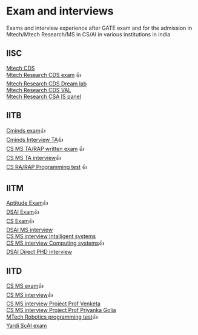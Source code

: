 Exam and interviews
=
Exams and interview experience after GATE exam and for the admission in Mtech/Mtech Research/MS in CS/AI in various institutions in india

IISC
-

[Mtech CDS](./IISC/Mtech%20CDS.md) \
[Mtech Research CDS exam](./IISC/MTech%20Research%20CDS%20exam.md) 👍\
[Mtech Research CDS Dream lab](./IISC/MTech%20Research%20CDS%20dream%20lab.md) \
[Mtech Research CDS VAL](./IISC/MTech%20Research%20VAL.md) \
[Mtech Research CSA IS panel](./IISC/MTech%20Research%20CSA.md)

IITB
-
[Cminds exam](./IITB/Cminds_exam.md)👍 \
[Cminds Interview TA](./IITB/Cminds%20interview.md)👍  \
[CS MS TA/RAP written exam](./IITB/CS_TA_exam.md) 👍 \
[CS MS TA interview](./IITB/CS%20TA%20interview.md)👍 \
[CS RA/RAP Programming test](./IITB/CS_RA_programming%20test.md) 👍

IITM
-

[Aptitude Exam](./IITM/Aptitude.md)👍 \
[DSAI Exam](./IITM/DSAI%20exam.md)👍  \
[CS Exam](./IITM/CS%20exam.md)👍 \
[DSAI MS interview](./IITM/dsai_ms_interview.md) \
[CS MS interview Intalligent systems](./IITM/CS_panel_C.md) \
[CS MS interview Computing systems](./IITM/CS_MS_panelB.md)👍 \
[DSAI Direct PHD interview](./IITM/DSAI_direct_PHD_interview.md) 

IITD
-
[CS MS exam](./IITD/MS%20CS%20exam.md)👍 \
[CS MS interview](./IITD/MS%20interview.md)👍 \
[CS MS interview Project Prof Venketa](./IITD/Project%20Prof%20Venketa.md)\
[CS MS interview Project Prof Priyanka Golia](./IITD/Project%20Prof%20Priyanka%20Golia.md)\
[MTech Robotics programming test](./IITD/Robotics_programming_test.md)👍 \
[Yardi ScAI exam](./IITD/minds.md) 


